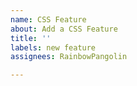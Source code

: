 ```yaml
---
name: CSS Feature
about: Add a CSS Feature
title: ''
labels: new feature
assignees: RainbowPangolin

---
```



